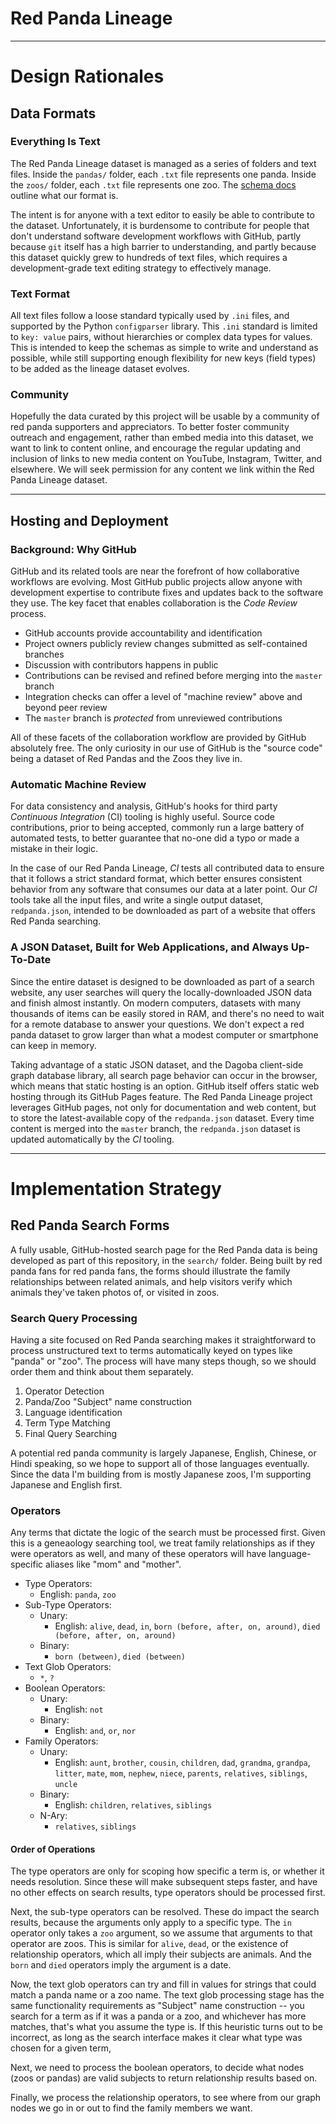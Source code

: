 # Red Panda Lineage
----

# Design Rationales

## Data Formats

### Everything Is Text

The Red Panda Lineage dataset is managed as a series of folders and text files. Inside the `pandas/` folder, each `.txt` file represents one panda. Inside the `zoos/` folder, each `.txt` file represents one zoo. The [schema docs](https://github.com/wwoast/redpanda-lineage/blob/master/docs/SCHEMAS.md) outline what our format is. 

The intent is for anyone with a text editor to easily be able to contribute to the dataset. Unfortunately, it is burdensome to contribute for people that don't understand software development workflows with GitHub, partly because `git` itself has a high barrier to understanding, and partly because this dataset quickly grew to hundreds of text files, which requires a development-grade text editing strategy to effectively manage. 

### Text Format

All text files follow a loose standard typically used by `.ini` files, and supported by the Python `configparser` library. This `.ini` standard is limited to `key: value` pairs, without hierarchies or complex data types for values. This is intended to keep the schemas as simple to write and understand as possible, while still supporting enough flexibility for new keys (field types) to be added as the lineage dataset evolves. 

### Community

Hopefully the data curated by this project will be usable by a community of red panda supporters and appreciators. To better foster community outreach and engagement, rather than embed media into this dataset, we want to link to content online, and encourage the regular updating and inclusion of links to new media content on YouTube, Instagram, Twitter, and elsewhere. We will seek permission for any content we link within the Red Panda Lineage dataset.

----

## Hosting and Deployment

### Background: Why GitHub

GitHub and its related tools are near the forefront of how collaborative workflows are evolving. Most GitHub public projects allow anyone with development expertise to contribute fixes and updates back to the software they use. The key facet that enables collaboration is the _Code Review_ process.

  * GitHub accounts provide accountability and identification
  * Project owners publicly review changes submitted as self-contained branches
  * Discussion with contributors happens in public
  * Contributions can be revised and refined before merging into the `master` branch
  * Integration checks can offer a level of "machine review" above and beyond peer review 
  * The `master` branch is _protected_ from unreviewed contributions

All of these facets of the collaboration workflow are provided by GitHub absolutely free. The only curiosity in our use of GitHub is the "source code" being a dataset of Red Pandas and the Zoos they live in.

### Automatic Machine Review

For data consistency and analysis, GitHub's hooks for third party _Continuous Integration_ (CI) tooling is highly useful. Source code contributions, prior to being accepted, commonly run a large battery of automated tests, to better guarantee that no-one did a typo or made a mistake in their logic. 

In the case of our Red Panda Lineage, _CI_ tests all contributed data to ensure that it follows a strict standard format, which better ensures consistent behavior from any software that consumes our data at a later point. Our _CI_ tools take all the input files, and write a single output dataset, `redpanda.json`, intended to be downloaded as part of a website that offers Red Panda searching. 

### A JSON Dataset, Built for Web Applications, and Always Up-To-Date

Since the entire dataset is designed to be downloaded as part of a search website, any user searches will query the locally-downloaded JSON data and finish almost instantly. On modern computers, datasets with many thousands of items can be easily stored in RAM, and there's no need to wait for a remote database to answer your questions. We don't expect a red panda dataset to grow larger than what a modest computer or smartphone can keep in memory.

Taking advantage of a static JSON dataset, and the Dagoba client-side graph database library, all search page behavior can occur in the browser, which means that static hosting is an option. GitHub itself offers static web hosting through its GitHub Pages feature. The Red Panda Lineage project leverages GitHub pages, not only for documentation and web content, but to store the latest-available copy of the `redpanda.json` dataset. Every time content is merged into the `master` branch, the `redpanda.json` dataset is updated automatically by the _CI_ tooling. 

----

# Implementation Strategy

## Red Panda Search Forms

A fully usable, GitHub-hosted search page for the Red Panda data is being developed as part of this repository, in the `search/` folder. Being built by red panda fans for red panda fans, the forms should illustrate the family relationships between related animals, and help visitors verify which animals they've taken photos of, or visited in zoos.

### Search Query Processing

Having a site focused on Red Panda searching makes it straightforward to process unstructured text to terms automatically keyed on types like "panda" or "zoo". The process will have many steps though, so we should order them and think about them separately.

  1. Operator Detection
  2. Panda/Zoo "Subject" name construction
  3. Language identification
  4. Term Type Matching
  5. Final Query Searching

A potential red panda community is largely Japanese, English, Chinese, or Hindi speaking, so we hope to support all of those languages eventually. Since the data I'm building from is mostly Japanese zoos, I'm supporting Japanese and English first. 

### Operators

Any terms that dictate the logic of the search must be processed first. Given this is a geneaology searching tool, we treat family relationships as if they were operators as well, and many of these operators will have language-specific aliases like "mom" and "mother".

  * Type Operators:
    * English: `panda`, `zoo`
  * Sub-Type Operators:
    * Unary:
      * English: `alive`, `dead`, `in`, `born (before, after, on, around)`, `died (before, after, on, around)`
    * Binary:
      * `born (between)`, `died (between)`
  * Text Glob Operators:
    * `*`, `?`
  * Boolean Operators:
    * Unary:
      * English: `not`
    * Binary:
      * English: `and`, `or`, `nor`
  * Family Operators:
    * Unary:
      * English: `aunt`, `brother`, `cousin`, `children`, `dad`, `grandma`, `grandpa`, `litter`, `mate`, `mom`, `nephew`, `niece`, `parents`, `relatives`, `siblings`, `uncle`
    * Binary:
      * English: `children`, `relatives`, `siblings`
    * N-Ary:
      * `relatives`, `siblings`
  

#### Order of Operations

The type operators are only for scoping how specific a term is, or whether it needs resolution. Since these will make subsequent steps faster, and have no other effects on search results, type operators should be processed first.

Next, the sub-type operators can be resolved. These do impact the search results, because the arguments only apply to a specific type. The `in` operator only takes a `zoo` argument, so we assume that arguments to that operator are zoos. This is similar for `alive`, `dead`, or the existence of relationship operators, which all imply their subjects are animals. And the `born` and `died` operators imply the argument is a date.

Now, the text glob operators can try and fill in values for strings that could match a panda name or a zoo name. The text glob processing stage has the same functionality requirements as "Subject" name construction -- you search for a term as if it was a panda or a zoo, and whichever has more matches, that's what you assume the type is. If this heuristic turns out to be incorrect, as long as the search interface makes it clear what type was chosen for a given term, 

Next, we need to process the boolean operators, to decide what nodes (zoos or pandas) are valid subjects to return relationship results based on.

Finally, we process the relationship operators, to see where from our graph nodes we go in or out to find the family members we want.
